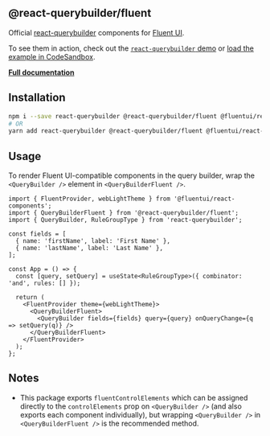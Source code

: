 ## @react-querybuilder/fluent

Official [react-querybuilder](https://npmjs.com/package/react-querybuilder) components for [Fluent UI](https://github.com/microsoft/fluentui).

To see them in action, check out the [`react-querybuilder` demo](https://react-querybuilder.js.org/demo/fluent) or [load the example in CodeSandbox](https://codesandbox.io/s/github/react-querybuilder/react-querybuilder/tree/main/examples/fluent).

**[Full documentation](https://react-querybuilder.js.org/)**

## Installation

```bash
npm i --save react-querybuilder @react-querybuilder/fluent @fluentui/react-components @fluentui/react-icons-mdl2
# OR
yarn add react-querybuilder @react-querybuilder/fluent @fluentui/react-components @fluentui/react-icons-mdl2
```

## Usage

To render Fluent UI-compatible components in the query builder, wrap the `<QueryBuilder />` element in `<QueryBuilderFluent />`.

```tsx
import { FluentProvider, webLightTheme } from '@fluentui/react-components';
import { QueryBuilderFluent } from '@react-querybuilder/fluent';
import { QueryBuilder, RuleGroupType } from 'react-querybuilder';

const fields = [
  { name: 'firstName', label: 'First Name' },
  { name: 'lastName', label: 'Last Name' },
];

const App = () => {
  const [query, setQuery] = useState<RuleGroupType>({ combinator: 'and', rules: [] });

  return (
    <FluentProvider theme={webLightTheme}>
      <QueryBuilderFluent>
        <QueryBuilder fields={fields} query={query} onQueryChange={q => setQuery(q)} />
      </QueryBuilderFluent>
    </FluentProvider>
  );
};
```

## Notes

- This package exports `fluentControlElements` which can be assigned directly to the `controlElements` prop on `<QueryBuilder />` (and also exports each component individually), but wrapping `<QueryBuilder />` in `<QueryBuilderFluent />` is the recommended method.
